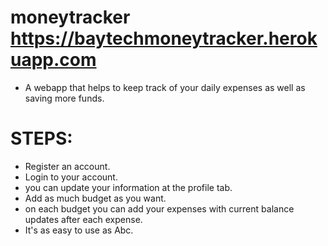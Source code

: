 # moneytracker https://baytechmoneytracker.herokuapp.com
* A webapp that helps to keep track of your daily expenses as well as saving more funds.
# STEPS:
* Register an account.
* Login to your account.
* you can update your information at the profile tab.
* Add as much budget as you want.
* on each budget you can add your expenses with current balance updates after each expense.
* It's as easy to use as Abc.
